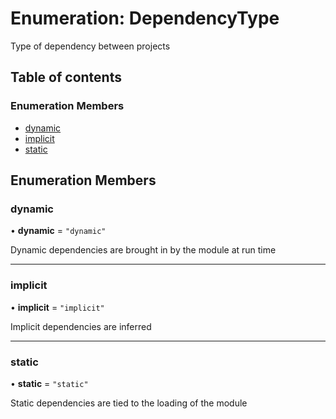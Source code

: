 # Enumeration: DependencyType

Type of dependency between projects

## Table of contents

### Enumeration Members

- [dynamic](/reference/core-api/devkit/documents/DependencyType#dynamic)
- [implicit](/reference/core-api/devkit/documents/DependencyType#implicit)
- [static](/reference/core-api/devkit/documents/DependencyType#static)

## Enumeration Members

### dynamic

• **dynamic** = `"dynamic"`

Dynamic dependencies are brought in by the module at run time

---

### implicit

• **implicit** = `"implicit"`

Implicit dependencies are inferred

---

### static

• **static** = `"static"`

Static dependencies are tied to the loading of the module
